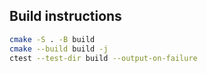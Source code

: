 ## Build instructions

```bash
cmake -S . -B build
cmake --build build -j
ctest --test-dir build --output-on-failure